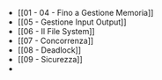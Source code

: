 - [[01 - 04 - Fino a Gestione Memoria]]
- [[05 - Gestione Input Output]]
- [[06 - Il File System]]
- [[07 - Concorrenza]]
- [[08 - Deadlock]]
- [[09 - Sicurezza]]
- 